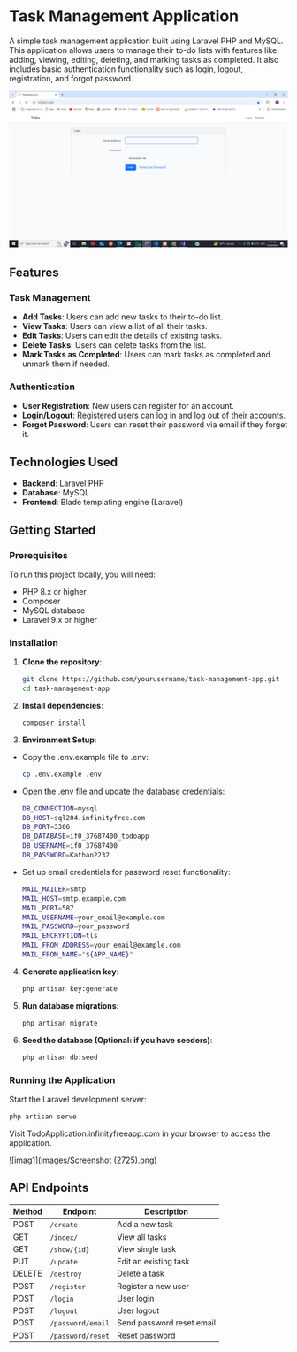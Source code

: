 # Task Management Application

A simple task management application built using Laravel PHP and MySQL. This application allows users to manage their to-do lists with features like adding, viewing, editing, deleting, and marking tasks as completed. It also includes basic authentication functionality such as login, logout, registration, and forgot password.

![cdc](images/loginpage.png)

## Features

### Task Management
- **Add Tasks**: Users can add new tasks to their to-do list.
- **View Tasks**: Users can view a list of all their tasks.
- **Edit Tasks**: Users can edit the details of existing tasks.
- **Delete Tasks**: Users can delete tasks from the list.
- **Mark Tasks as Completed**: Users can mark tasks as completed and unmark them if needed.

### Authentication
- **User Registration**: New users can register for an account.
- **Login/Logout**: Registered users can log in and log out of their accounts.
- **Forgot Password**: Users can reset their password via email if they forget it.

## Technologies Used

- **Backend**: Laravel PHP
- **Database**: MySQL
- **Frontend**: Blade templating engine (Laravel)

## Getting Started

### Prerequisites

To run this project locally, you will need:

- PHP 8.x or higher
- Composer
- MySQL database
- Laravel 9.x or higher

### Installation

1. **Clone the repository**:
   ```bash
   git clone https://github.com/yourusername/task-management-app.git
   cd task-management-app
   ```

2. **Install dependencies**:
    ```bash
    composer install
    ```

3. **Environment Setup**:
- Copy the .env.example file to .env:
    ```bash
    cp .env.example .env
    ```
- Open the .env file and update the database credentials:
    ```bash
    DB_CONNECTION=mysql
    DB_HOST=sql204.infinityfree.com
    DB_PORT=3306
    DB_DATABASE=if0_37687400_todoapp
    DB_USERNAME=if0_37687400
    DB_PASSWORD=Kathan2232
    ```

- Set up email credentials for password reset functionality:
    ```bash
    MAIL_MAILER=smtp
    MAIL_HOST=smtp.example.com
    MAIL_PORT=587
    MAIL_USERNAME=your_email@example.com
    MAIL_PASSWORD=your_password
    MAIL_ENCRYPTION=tls
    MAIL_FROM_ADDRESS=your_email@example.com
    MAIL_FROM_NAME="${APP_NAME}"
    ```

4. **Generate application key**:
    ```bash
    php artisan key:generate
    ```

5. **Run database migrations**:
    ```bash
    php artisan migrate
    ```

6. **Seed the database (Optional: if you have seeders)**:
    ```bash
    php artisan db:seed
    ```

### Running the Application

Start the Laravel development server:
```bash
php artisan serve
```

Visit TodoApplication.infinityfreeapp.com in your browser to access the application.

![imag1](images/Screenshot (2725).png)

## API Endpoints


| Method | Endpoint                 | Description                     |
|--------|---------------------------|---------------------------------|
| POST   | `/create`                 | Add a new task                  |
| GET    | `/index/`                 | View all tasks
| GET    | `/show/{id}`                 | View single task                  |
| PUT    | `/update`            | Edit an existing task           |
| DELETE | `/destroy`            | Delete a task                   |
| POST   | `/register`              | Register a new user             |
| POST   | `/login`                 | User login                      |
| POST   | `/logout`                | User logout                     |
| POST   | `/password/email`        | Send password reset email       |
| POST   | `/password/reset`        | Reset password                  |




